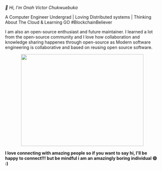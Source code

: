 <p><i>👋 Hi, I'm Onah Victor Chukwuebuka</i><p>
A Computer Engineer Undergrad | Loving Distributed systems | Thinking About The Cloud & Learning GO #BlockchainBeliever

I am also an open-source enthusiast and future maintainer. I learned a lot from the open-source community and I love how collaboration and knowledge sharing happenes through open-source as Modern software engineering is collaborative and based on reusing open source software. 

<p align="center">
  <img width="400" height="300" src="https://github.com/abhisheknaiidu/abhisheknaiidu/raw/master/code.gif?raw=true" alt="">
</p>

<b>I love connecting with amazing people so if you want to say hi, I'll be happy to connect!!! but be mindful i am an amazingly boring individual 😄 :)</b>



